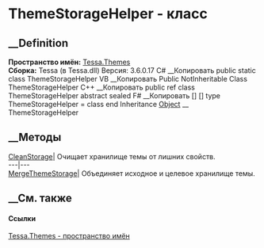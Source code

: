 # ThemeStorageHelper - класс
##  __Definition
 **Пространство имён:** [Tessa.Themes](N_Tessa_Themes.htm)  
 **Сборка:** Tessa (в Tessa.dll) Версия: 3.6.0.17
C# __Копировать
     public static class ThemeStorageHelper
VB __Копировать
     Public NotInheritable Class ThemeStorageHelper
C++ __Копировать
     public ref class ThemeStorageHelper abstract sealed
F# __Копировать
     [<AbstractClassAttribute>]
    [<SealedAttribute>]
    type ThemeStorageHelper = class end
Inheritance
    [Object](https://learn.microsoft.com/dotnet/api/system.object) __ ThemeStorageHelper
##  __Методы
[CleanStorage](M_Tessa_Themes_ThemeStorageHelper_CleanStorage.htm)|  Очищает
хранилище темы от лишних свойств.  
---|---  
[MergeThemeStorage](M_Tessa_Themes_ThemeStorageHelper_MergeThemeStorage.htm)|
Объединяет исходное и целевое хранилище темы.  
## __См. также
#### Ссылки
[Tessa.Themes - пространство имён](N_Tessa_Themes.htm)
